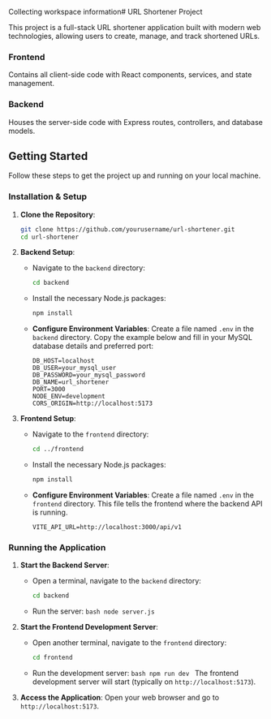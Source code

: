 Collecting workspace information# URL Shortener Project

This project is a full-stack URL shortener application built with modern web technologies, allowing users to create, manage, and track shortened URLs.


### Frontend

Contains all client-side code with React components, services, and state management.


### Backend

Houses the server-side code with Express routes, controllers, and database models.

## Getting Started

Follow these steps to get the project up and running on your local machine.

### Installation & Setup

1.  **Clone the Repository**:
   
    ```bash
    git clone https://github.com/yourusername/url-shortener.git
    cd url-shortener
    ```

2.  **Backend Setup**:

    - Navigate to the `backend` directory:
      ```bash
      cd backend
      ```
    - Install the necessary Node.js packages:
      ```bash
      npm install
      ```
    - **Configure Environment Variables**:
      Create a file named `.env` in the `backend` directory. Copy the example below and fill in your MySQL database details and preferred port:
      ```env
      DB_HOST=localhost
      DB_USER=your_mysql_user
      DB_PASSWORD=your_mysql_password
      DB_NAME=url_shortener
      PORT=3000
      NODE_ENV=development
      CORS_ORIGIN=http://localhost:5173
      ```

3.  **Frontend Setup**:
    - Navigate to the `frontend` directory:
      ```bash
      cd ../frontend
      ```
    - Install the necessary Node.js packages:
      ```bash
      npm install
      ```
    - **Configure Environment Variables**:
      Create a file named `.env` in the `frontend` directory. This file tells the frontend where the backend API is running.
      ```env
      VITE_API_URL=http://localhost:3000/api/v1
      ```
### Running the Application

1.  **Start the Backend Server**:

    - Open a terminal, navigate to the `backend` directory:
      ```bash
      cd backend
      ```
    - Run the server:
      `bash
    node server.js
    `

2.  **Start the Frontend Development Server**:

    - Open another terminal, navigate to the `frontend` directory:
      ```bash
      cd frontend
      ```
    - Run the development server:
      `bash
    npm run dev
    `
      The frontend development server will start (typically on `http://localhost:5173`).

3.  **Access the Application**:
    Open your web browser and go to `http://localhost:5173`.

